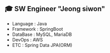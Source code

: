 ## 🎓 SW Engineer "Jeong siwon"
 * Language : Java
 * Framework : SpringBoot
 * DataBase : MySQL, MariaDB
 * DevOps : AWS
 * ETC : Spring Data JPA(ORM)
